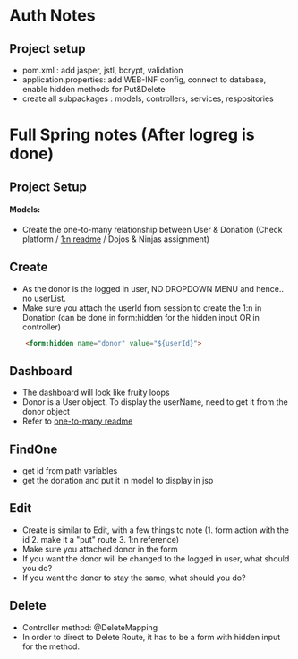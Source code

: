 # Auth Notes
## Project setup
- pom.xml : add jasper, jstl, bcrypt, validation
- application.properties: add WEB-INF config, connect to database, enable hidden methods for Put&Delete
- create all subpackages : models, controllers, services, respositories

# Full Spring notes (After logreg is done)
## Project Setup
#### Models: 
- Create the one-to-many relationship between User & Donation (Check platform / [1:n readme](/Java4MVC#2-models) / Dojos & Ninjas assignment)

## Create 
- As the donor is the logged in user, NO DROPDOWN MENU and hence.. no userList.
- Make sure you attach the userId from session to create the 1:n in Donation (can be done in form:hidden for the hidden input OR in controller)
```html
    <form:hidden name="donor" value="${userId}">
```

## Dashboard 
- The dashboard will look like fruity loops 
- Donor is a User object. To display the userName, need to get it from the donor object
- Refer to [one-to-many readme](/Java4MVC#5-controllers--views)

## FindOne 
- get id from path variables
- get the donation and put it in model to display in jsp

## Edit 
- Create is similar to Edit, with a few things to note (1. form action with the id 2. make it a "put" route 3. 1:n reference)
- Make sure you attached donor in the form
- If you want the donor will be changed to the logged in user, what should you do?
- If you want the donor to stay the same, what should you do?


## Delete
- Controller method: @DeleteMapping
- In order to direct to Delete Route, it has to be a form with hidden input for the method. 

